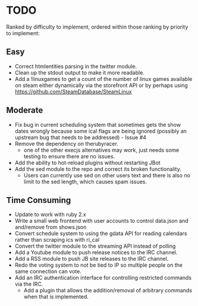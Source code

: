 # TODO

Ranked by difficulty to implement, ordered within those ranking by priority to implement:

Easy
---------
* Correct htmlentities parsing in the twitter module.
* Clean up the stdout output to make it more readable.
* Add a !linuxgames to get a count of the number of linux games available on steam either dynamically via the storefront API or by perhaps using https://github.com/SteamDatabase/SteamLinux

Moderate
---------
* Fix bug in current scheduling system that sometimes gets the show dates wrongly because some ical flags are being ignored (possibly an upstream bug that needs to be addressed) - Issue #4
* Remove the dependency on therubyracer.
    * one of the other execjs alternatives may work, just needs some testing to ensure there are no issues.
* Add the ability to hot-reload plugins without restarting JBot
* Add the sed module to the repo and correct its broken functionality.
	*  Users can currently use sed on other users text and there is also no limit to the sed length, which causes spam issues.

Time Consuming
------------------

* Update to work with ruby 2.x
* Write a small web frontend with user accounts to control data.json and and/remove from shows.json
* Convert schedule system to using the gdata API for reading calendars rather than scraping ics with ri_cal
* Convert the twitter module to the streaming API instead of polling
* Add a Youtube module to push release notices to the IRC channel.
* Add a RSS module to push JB site releases to the IRC channel.
* Redo the voting system to not be tied to IP so multiple people on the same connection can vote.
* Add an IRC authentication interface for controlling restricted commands via the IRC.
	* Add a plugin that allows the addition/removal of arbitrary commands when that is implemented.
